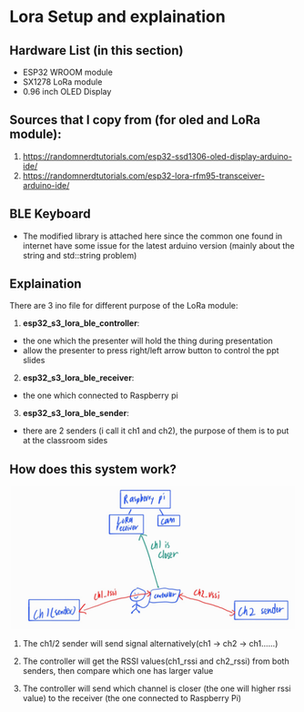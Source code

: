 # Lora Setup and explaination

## Hardware List (in this section)

- ESP32 WROOM module
- SX1278 LoRa module 
- 0.96 inch OLED Display

## Sources that I copy from (for oled and LoRa module):

1. https://randomnerdtutorials.com/esp32-ssd1306-oled-display-arduino-ide/
2. https://randomnerdtutorials.com/esp32-lora-rfm95-transceiver-arduino-ide/

## BLE Keyboard 
- The modified library is attached here since the common one found in internet have some issue for the latest arduino version (mainly about the string and std::string problem)

## Explaination
There are 3 ino file for different purpose of the LoRa module:
1. **esp32_s3_lora_ble_controller**:
- the one which the presenter will hold the thing during presentation
- allow the presenter to press right/left arrow button to control the ppt slides

2. **esp32_s3_lora_ble_receiver**: 
- the one which connected to Raspberry pi

3. **esp32_s3_lora_ble_sender**: 
- there are 2 senders (i call it ch1 and ch2), the purpose of them is to put at the classroom sides 

## How does this system work?
<div align="center">
  <img src="image/LoRa_explain.jpg" width="500"/>
</div>

1. The ch1/2 sender will send signal alternatively(ch1 -> ch2 -> ch1......)

2. The controller will get the RSSI values(ch1_rssi and ch2_rssi) from both senders, then compare which one has larger value

3. The controller will send which channel is closer (the one will higher rssi value) to the receiver (the one connected to Raspberry Pi)


